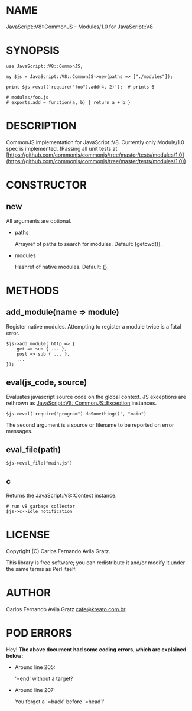 # NAME

JavaScript::V8::CommonJS - Modules/1.0 for JavaScript::V8

# SYNOPSIS

    use JavaScript::V8::CommonJS;

    my $js = JavaScript::V8::CommonJS->new(paths => ["./modules"]);

    print $js->eval('require("foo").add(4, 2)');  # prints 6

    # modules/foo.js
    # exports.add = function(a, b) { return a + b }

# DESCRIPTION

CommonJS implementation for JavaScript::V8. Currently only Module/1.0 spec is implemented. (Passing all unit tests at [https://github.com/commonjs/commonjs/tree/master/tests/modules/1.0](https://github.com/commonjs/commonjs/tree/master/tests/modules/1.0))

# CONSTRUCTOR

## new

All arguments are optional.

- paths

    Arrayref of paths to search for modules. Default: \[getcwd()\].

- modules

    Hashref of native modules. Default: {}.

# METHODS

## add\_module(name => module)

Register native modules. Attempting to register a module twice is a fatal error.

    $js->add_module( http => {
        get => sub { ... },
        post => sub { ... },
        ...
    });

## eval(js\_code, source)

Evaluates javascript source code on the global context. JS exceptions are rethrown as [JavaScript::V8::CommonJS::Exception](https://metacpan.org/pod/JavaScript::V8::CommonJS::Exception) instances.

    $js->eval('require("program").doSomething()', "main")

The second argument is a source or filename to be reported on error messages.

## eval\_file(path)

    $js->eval_file("main.js")

## c

Returns the JavaScript::V8::Context instance.

    # run v8 garbage collector
    $js->c->idle_notification

# LICENSE

Copyright (C) Carlos Fernando Avila Gratz.

This library is free software; you can redistribute it and/or modify
it under the same terms as Perl itself.

# AUTHOR

Carlos Fernando Avila Gratz <cafe@kreato.com.br>

# POD ERRORS

Hey! **The above document had some coding errors, which are explained below:**

- Around line 205:

    '=end' without a target?

- Around line 207:

    You forgot a '=back' before '=head1'
